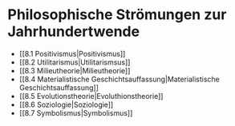 # Philosophische Strömungen zur Jahrhundertwende
- [[8.1 Positivismus|Positivismus]]
- [[8.2 Utilitarismus|Utilitarismsus]]
- [[8.3 Milieutheorie|Milieutheorie]]
- [[8.4 Materialistische Geschichtsauffassung|Materialistische Geschichtsauffassung]]
- [[8.5 Evolutionstheorie|Evoluthionstheorie]]
- [[8.6 Soziologie|Soziologie]]
- [[8.7 Symbolismus|Symbolismus]]